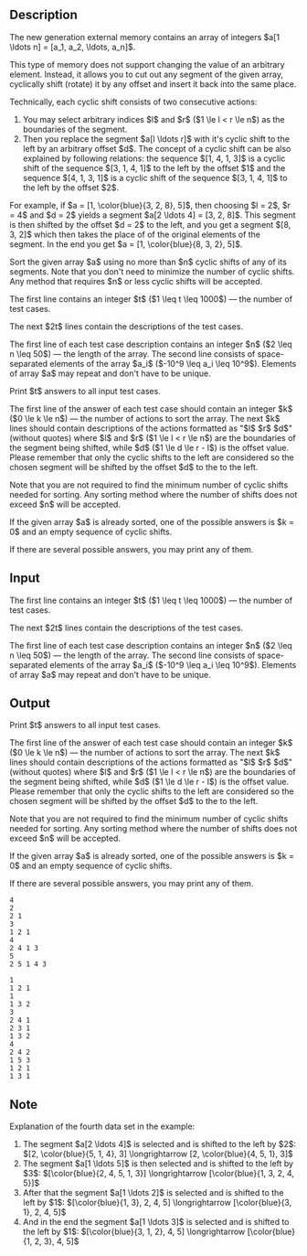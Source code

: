 ## Description

<div><p>The new generation external memory contains an array of integers $a[1 \ldots n] = [a_1, a_2, \ldots, a_n]$.</p><p>This type of memory does not support changing the value of an arbitrary element. Instead, it allows you to cut out any segment of the given array, <span class="tex-font-style-it">cyclically shift</span> (rotate) it by any offset and insert it back into the same place.</p><p>Technically, each cyclic shift consists of two consecutive actions: </p><ol> <li> You may select arbitrary indices $l$ and $r$ ($1 \le l &lt; r \le n$) as the boundaries of the segment. </li><li> Then you replace the segment $a[l \ldots r]$ with it's <span class="tex-font-style-it">cyclic shift</span> to the <span class="tex-font-style-bf">left</span> by an arbitrary offset $d$. The concept of a <span class="tex-font-style-it">cyclic shift</span> can be also explained by following relations: the sequence $[1, 4, 1, 3]$ is a cyclic shift of the sequence $[3, 1, 4, 1]$ to the left by the offset $1$ and the sequence $[4, 1, 3, 1]$ is a cyclic shift of the sequence $[3, 1, 4, 1]$ to the left by the offset $2$. </li></ol><p>For example, if $a = [1, \color{blue}{3, 2, 8}, 5]$, then choosing $l = 2$, $r = 4$ and $d = 2$ yields a segment $a[2 \ldots 4] = [3, 2, 8]$. This segment is then shifted by the offset $d = 2$ to the <span class="tex-font-style-bf">left</span>, and you get a segment $[8, 3, 2]$ which then takes the place of of the original elements of the segment. In the end you get $a = [1, \color{blue}{8, 3, 2}, 5]$.</p><p>Sort the given array $a$ using no more than $n$ cyclic shifts of any of its segments. Note that you don't need to minimize the number of cyclic shifts. Any method that requires $n$ or less cyclic shifts will be accepted.</p></div><div class="input-specification"><p>The first line contains an integer $t$ ($1 \leq t \leq 1000$)&nbsp;— the number of test cases.</p><p>The next $2t$ lines contain the descriptions of the test cases. </p><p>The first line of each test case description contains an integer $n$ ($2 \leq n \leq 50$)&nbsp;— the length of the array. The second line consists of space-separated elements of the array $a_i$ ($-10^9 \leq a_i \leq 10^9$). Elements of array $a$ may repeat and don't have to be unique.</p></div><div class="output-specification"><p>Print $t$ answers to all input test cases. </p><p>The first line of the answer of each test case should contain an integer $k$ ($0 \le k \le n$)&nbsp;— the number of actions to sort the array. The next $k$ lines should contain descriptions of the actions formatted as "$l$<span class="tex-font-style-tt">&nbsp;</span>$r$<span class="tex-font-style-tt">&nbsp;</span>$d$" (without quotes) where $l$ and $r$ ($1 \le l &lt; r \le n$) are the boundaries of the segment being shifted, while $d$ ($1 \le d \le r - l$) is the offset value. Please remember that only the cyclic shifts <span class="tex-font-style-bf">to the left</span> are considered so the chosen segment will be shifted by the offset $d$ to the <span class="tex-font-style-it">to the left</span>.</p><p>Note that you are not required to find the minimum number of cyclic shifts needed for sorting. Any sorting method where the number of shifts does not exceed $n$ will be accepted.</p><p>If the given array $a$ is already sorted, one of the possible answers is $k = 0$ and an empty sequence of cyclic shifts.</p><p>If there are several possible answers, you may print any of them.</p></div>

## Input

<p>The first line contains an integer $t$ ($1 \leq t \leq 1000$)&nbsp;— the number of test cases.</p><p>The next $2t$ lines contain the descriptions of the test cases. </p><p>The first line of each test case description contains an integer $n$ ($2 \leq n \leq 50$)&nbsp;— the length of the array. The second line consists of space-separated elements of the array $a_i$ ($-10^9 \leq a_i \leq 10^9$). Elements of array $a$ may repeat and don't have to be unique.</p>

## Output

<p>Print $t$ answers to all input test cases. </p><p>The first line of the answer of each test case should contain an integer $k$ ($0 \le k \le n$)&nbsp;— the number of actions to sort the array. The next $k$ lines should contain descriptions of the actions formatted as "$l$<span class="tex-font-style-tt">&nbsp;</span>$r$<span class="tex-font-style-tt">&nbsp;</span>$d$" (without quotes) where $l$ and $r$ ($1 \le l &lt; r \le n$) are the boundaries of the segment being shifted, while $d$ ($1 \le d \le r - l$) is the offset value. Please remember that only the cyclic shifts <span class="tex-font-style-bf">to the left</span> are considered so the chosen segment will be shifted by the offset $d$ to the <span class="tex-font-style-it">to the left</span>.</p><p>Note that you are not required to find the minimum number of cyclic shifts needed for sorting. Any sorting method where the number of shifts does not exceed $n$ will be accepted.</p><p>If the given array $a$ is already sorted, one of the possible answers is $k = 0$ and an empty sequence of cyclic shifts.</p><p>If there are several possible answers, you may print any of them.</p>





```input1
4
2
2 1
3
1 2 1
4
2 4 1 3
5
2 5 1 4 3
```




```output1
1
1 2 1
1
1 3 2
3
2 4 1
2 3 1
1 3 2
4
2 4 2
1 5 3
1 2 1
1 3 1
```



## Note

<p>Explanation of the fourth data set in the example: </p><ol> <li> The segment $a[2 \ldots 4]$ is selected and is shifted to the left by $2$: $[2, \color{blue}{5, 1, 4}, 3] \longrightarrow [2, \color{blue}{4, 5, 1}, 3]$ </li><li> The segment $a[1 \ldots 5]$ is then selected and is shifted to the left by $3$: $[\color{blue}{2, 4, 5, 1, 3}] \longrightarrow [\color{blue}{1, 3, 2, 4, 5}]$ </li><li> After that the segment $a[1 \ldots 2]$ is selected and is shifted to the left by $1$: $[\color{blue}{1, 3}, 2, 4, 5] \longrightarrow [\color{blue}{3, 1}, 2, 4, 5]$ </li><li> And in the end the segment $a[1 \ldots 3]$ is selected and is shifted to the left by $1$: $[\color{blue}{3, 1, 2}, 4, 5] \longrightarrow [\color{blue}{1, 2, 3}, 4, 5]$ </li></ol>
